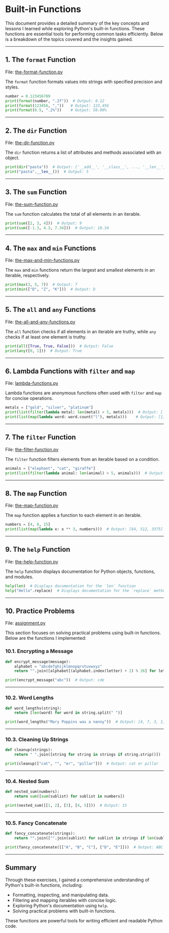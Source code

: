 # Built-in Functions

This document provides a detailed summary of the key concepts and lessons I learned while exploring Python's built-in functions. These functions are essential tools for performing common tasks efficiently. Below is a breakdown of the topics covered and the insights gained.

---

## 1. The `format` Function
File: [the-format-function.py](12-built-in-functions/the-format-function.py)

The `format` function formats values into strings with specified precision and styles.

```python
number = 0.123456789
print(format(number, ".2f"))  # Output: 0.12
print(format(123456, ","))   # Output: 123,456
print(format(0.5, ".2%"))    # Output: 50.00%
```

---

## 2. The `dir` Function
File: [the-dir-function.py](12-built-in-functions/the-dir-function.py)

The `dir` function returns a list of attributes and methods associated with an object.

```python
print(dir("pasta"))  # Output: ['__add__', '__class__', ..., '__len__', '__contains__']
print("pasta".__len__())  # Output: 5
```

---

## 3. The `sum` Function
File: [the-sum-function.py](12-built-in-functions/the-sum-function.py)

The `sum` function calculates the total of all elements in an iterable.

```python
print(sum([2, 3, 4]))  # Output: 9
print(sum([-1.3, 4.3, 7.34]))  # Output: 10.34
```

---

## 4. The `max` and `min` Functions
File: [the-max-and-min-functions.py](12-built-in-functions/the-max-and-min-functions.py)

The `max` and `min` functions return the largest and smallest elements in an iterable, respectively.

```python
print(max(3, 5, 7))  # Output: 7
print(min(["D", "Z", "K"]))  # Output: D
```

---

## 5. The `all` and `any` Functions
File: [the-all-and-any-functions.py](12-built-in-functions/the-all-and-any-functions.py)

The `all` function checks if all elements in an iterable are truthy, while `any` checks if at least one element is truthy.

```python
print(all([True, True, False]))  # Output: False
print(any([0, 1]))  # Output: True
```

---

## 6. Lambda Functions with `filter` and `map`
File: [lambda-functions.py](12-built-in-functions/lambda-functions.py)

Lambda functions are anonymous functions often used with `filter` and `map` for concise operations.

```python
metals = ["gold", "silver", "platinum"]
print(list(filter(lambda metal: len(metal) > 5, metals)))  # Output: ['silver', 'platinum']
print(list(map(lambda word: word.count("l"), metals)))    # Output: [1, 1, 1]
```

---

## 7. The `filter` Function
File: [the-filter-function.py](12-built-in-functions/the-filter-function.py)

The `filter` function filters elements from an iterable based on a condition.

```python
animals = ["elephant", "cat", "giraffe"]
print(list(filter(lambda animal: len(animal) > 5, animals)))  # Output: ['elephant', 'giraffe']
```

---

## 8. The `map` Function
File: [the-map-function.py](12-built-in-functions/the-map-function.py)

The `map` function applies a function to each element in an iterable.

```python
numbers = [4, 8, 15]
print(list(map(lambda x: x ** 3, numbers)))  # Output: [64, 512, 3375]
```

---

## 9. The `help` Function
File: [the-help-function.py](12-built-in-functions/the-help-function.py)

The `help` function displays documentation for Python objects, functions, and modules.

```python
help(len)  # Displays documentation for the `len` function
help("Hello".replace)  # Displays documentation for the `replace` method
```

---

## 10. Practice Problems
File: [assignment.py](12-built-in-functions/assignment.py)

This section focuses on solving practical problems using built-in functions. Below are the functions I implemented:

### 10.1. Encrypting a Message
```python
def encrypt_message(message):
    alphabet = "abcdefghijklmnopqrstuvwxyz"
    return "".join([alphabet[(alphabet.index(letter) + 2) % 26] for letter in message])

print(encrypt_message("abc"))  # Output: cde
```

---

### 10.2. Word Lengths
```python
def word_lengths(string):
    return [len(word) for word in string.split(" ")]

print(word_lengths("Mary Poppins was a nanny"))  # Output: [4, 7, 3, 1, 5]
```

---

### 10.3. Cleaning Up Strings
```python
def cleanup(strings):
    return " ".join([string for string in strings if string.strip()])

print(cleanup(["cat", "", "er", "pillar"]))  # Output: cat er pillar
```

---

### 10.4. Nested Sum
```python
def nested_sum(numbers):
    return sum([sum(sublist) for sublist in numbers])

print(nested_sum([[1, 2], [3], [4, 5]]))  # Output: 15
```

---

### 10.5. Fancy Concatenate
```python
def fancy_concatenate(strings):
    return "".join(["".join(sublist) for sublist in strings if len(sublist) == 3])

print(fancy_concatenate([["A", "B", "C"], ["D", "E"]]))  # Output: ABC
```

---

## Summary

Through these exercises, I gained a comprehensive understanding of Python's built-in functions, including:
- Formatting, inspecting, and manipulating data.
- Filtering and mapping iterables with concise logic.
- Exploring Python's documentation using `help`.
- Solving practical problems with built-in functions.

These functions are powerful tools for writing efficient and readable Python code.